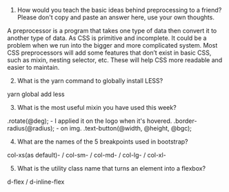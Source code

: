 1. How would you teach the basic ideas behind preprocessing to a friend? Please don't copy and paste an answer here, use your own thoughts.

A preprocessor is a program that takes one type of data then convert it to another type of data.  As CSS is primitive and incomplete.  It could be a problem when we run into the bigger and more complicated system.  Most CSS preprocessors will add some features that don’t exist in basic CSS, such as mixin, nesting selector, etc.  These will help CSS more readable and easier to maintain.

2.  What is the yarn command to globally install LESS?

yarn global add less

3. What is the most useful mixin you have used this week?

.rotate(@deg); - I applied it on the logo when it's hovered. 
.border-radius(@radius); - on img.
.text-button(@width, @height, @bgc);

4. What are the names of the 5 breakpoints used in bootstrap?

col-xs(as default)- / col-sm- / col-md- / col-lg- / col-xl-

5. What is the utility class name that turns an element into a flexbox? 

d-flex / d-inline-flex 

